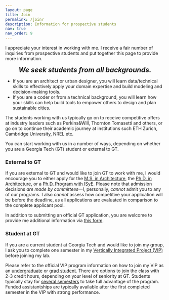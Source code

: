 ```yaml
---
layout: page
title: Join
permalink: /join/
description: Information for prospective students
nav: true
nav_order: 9
---
```


I appreciate your interest in working with me. I receive a fair number of inquiries from prospective students and put together this page to provide more information.

<div style="text-align: center; font-size: 16pt; font-weight: bold; font-style: italic;">
  We seek students from all backgrounds.
</div>
<p style="margin:.75em;"></p>

- If you are an architect or urban designer, you will learn data/technical skills to effectively apply your domain expertise and build modeling and decision-making tools.
- If you are a coder or from a technical background, you will learn how your skills can help build tools to empower others to design and plan sustainable cities.

The students working with us typically go on to receive competitive offers at industry leaders such as Perkins&Will, Thornton Tomasetti and others, or go on to continue their academic journey at institutions such ETH Zurich, Cambridge University, NREL etc.

You can start working with us in a number of ways, depending on whether you are a Georgia Tech (GT) student or external to GT.

### External to GT

If you are external to GT and would like to join GT to work with me, I would encourage you to either apply for the [M.S. in Architecture](https://arch.gatech.edu/master-science-architecture), the [Ph.D. in Architecture](https://arch.gatech.edu/phd-architecture), or a [Ph.D. Program with ISyE](https://www.isye.gatech.edu/academics/doctoral#degrees). Please note that admission decisions _are made by committees_—I, personally, _cannot_ admit you to any of our programs. I also _cannot_ assess how competitive your application will be before the deadline, as all applications are evaluated in comparison to the complete applicant pool.

In addition to submitting an official GT application, you are welcome to provide me additional information via [this form](https://forms.gle/YGa9cNqTumaREhF16).

### Student at GT

If you are a current student at Georgia Tech and would like to join my group, I ask you to complete one semester in my [Vertically Integrated Project (VIP)](/teaching/gt-vip-vyh/) before joining my lab.

Please refer to the official VIP program information on how to join my VIP as an [undergraduate](https://vip.gatech.edu/apply-undergraduate-students) or [grad student](https://vip.gatech.edu/graduate-students). There are options to join the class with 2-3 credit hours, depending on your level of seniority at GT. Students typically stay for [several semesters](https://vip-smur.github.io/team/25-Sp/) to take full advantage of the program. Funded assistantships are typically available after the first completed semester in the VIP with strong performance.
